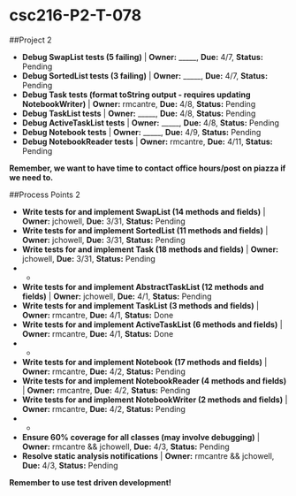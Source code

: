# csc216-P2-T-078

##Project 2

- **Debug SwapList tests (5 failing)** | **Owner:** _____, **Due:** 4/7, **Status:** Pending
- **Debug SortedList tests (3 failing)** | **Owner:** _____, **Due:** 4/7, **Status:** Pending
- **Debug Task tests (format toString output - requires updating NotebookWriter)** | **Owner:** rmcantre, **Due:** 4/8, **Status:** Pending
- **Debug TaskList tests** | **Owner:** _____, **Due:** 4/8, **Status:** Pending
- **Debug ActiveTaskList tests** | **Owner:** _____, **Due:** 4/8, **Status:** Pending
- **Debug Notebook tests** | **Owner:** _____, **Due:** 4/9, **Status:** Pending
- **Debug NotebookReader tests** | **Owner:** rmcantre, **Due:** 4/11, **Status:** Pending

**Remember, we want to have time to contact office hours/post on piazza if we need to.**

##Process Points 2

- **Write tests for and implement SwapList (14 methods and fields)** | **Owner:** jchowell, **Due:** 3/31, **Status:** Pending
- **Write tests for and implement SortedList (11 methods and fields)** | **Owner:** jchowell, **Due:** 3/31, **Status:** Pending
- **Write tests for and implement Task (18 methods and fields)** | **Owner:** jchowell, **Due:** 3/31, **Status:** Pending
- -
- **Write tests for and implement AbstractTaskList (12 methods and fields)** | **Owner:** jchowell, **Due:** 4/1, **Status:** Pending
- **Write tests for and implement TaskList (3 methods and fields)** | **Owner:** rmcantre, **Due:** 4/1, **Status:** Done
- **Write tests for and implement ActiveTaskList (6 methods and fields)** | **Owner:** rmcantre, **Due:** 4/1, **Status:** Done
- -
- **Write tests for and implement Notebook (17 methods and fields)** | **Owner:** rmcantre, **Due:** 4/2, **Status:** Pending
- **Write tests for and implement NotebookReader (4 methods and fields)** | **Owner:** rmcantre, **Due:** 4/2, **Status:** Pending
- **Write tests for and implement NotebookWriter (2 methods and fields)** | **Owner:** rmcantre, **Due:** 4/2, **Status:** Pending
- -
- **Ensure 60% coverage for all classes (may involve debugging)** | **Owner:** rmcantre && jchowell, **Due:** 4/3, **Status:** Pending
- **Resolve static analysis notifications** | **Owner:** rmcantre && jchowell, **Due:** 4/3, **Status:** Pending

**Remember to use test driven development!**
